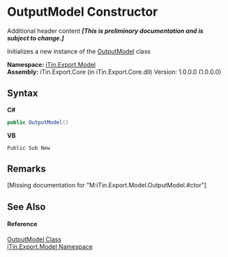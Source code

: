 # OutputModel Constructor 
Additional header content _**\[This is preliminary documentation and is subject to change.\]**_

Initializes a new instance of the <a href="f8d6d95d-4c32-47af-6636-0f847f4cb831">OutputModel</a> class

**Namespace:**&nbsp;<a href="ef57ffcc-e95e-b212-5a46-9aa6f5a3511f">iTin.Export.Model</a><br />**Assembly:**&nbsp;iTin.Export.Core (in iTin.Export.Core.dll) Version: 1.0.0.0 (1.0.0.0)

## Syntax

**C#**<br />
``` C#
public OutputModel()
```

**VB**<br />
``` VB
Public Sub New
```


## Remarks
\[Missing <remarks> documentation for "M:iTin.Export.Model.OutputModel.#ctor"\]

## See Also


#### Reference
<a href="f8d6d95d-4c32-47af-6636-0f847f4cb831">OutputModel Class</a><br /><a href="ef57ffcc-e95e-b212-5a46-9aa6f5a3511f">iTin.Export.Model Namespace</a><br />